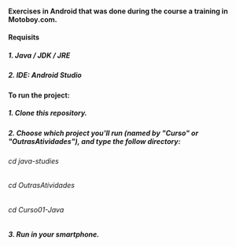 #### Exercises in Android that was done during the course a training in Motoboy.com.

#### Requisits

##### 1. Java / JDK / JRE

##### 2. IDE: Android Studio

#### To run the project:

##### 1. Clone this repository.

##### 2. Choose which project you'll run (named by "Curso" or "OutrasAtividades"), and type the follow directory:

###### cd java-studies
###### cd OutrasAtividades
###### cd Curso01-Java

##### 3. Run in your smartphone.




